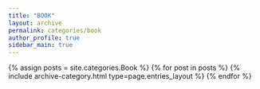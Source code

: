 ```yaml
---
title: "BOOK"
layout: archive
permalink: categories/book
author_profile: true
sidebar_main: true
---
```


{% assign posts = site.categories.Book %}
{% for post in posts %} {% include archive-category.html type=page.entries_layout %} {% endfor %}
